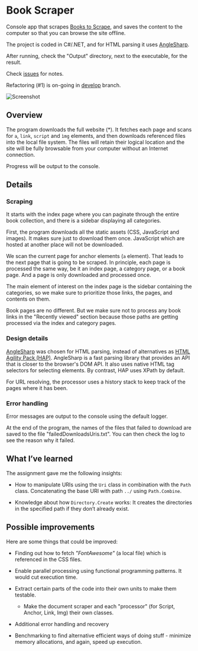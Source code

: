 ﻿# Book Scraper

Console app that scrapes [Books to Scrape](http://books.toscrape.com/), and saves the content to the computer so that you can browse the site offline.

The project is coded in C#/.NET, and for HTML parsing it uses [AngleSharp](https://anglesharp.github.io/).

After running, check the "Output" directory, next to the executable, for the result.

Check [issues](https://github.com/marinasundstrom/BookStoreScraper/issues) for notes.

Refactoring (#1) is on-going in [develop](https://github.com/marinasundstrom/BookStoreScraper/tree/develop) branch.

![Screenshot](screenshot.png)

## Overview 

The program downloads the full website (*). It fetches each page and scans for ```a```, ```link```, ```script``` and ```ìmg``` elements, and then downloads referenced files into the local file system. The files will retain their logical location and the site will be fully browsable from your computer without an Internet connection.

Progress will be output to the console.

## Details

### Scraping

It starts with the index page where you can paginate through the entire book collection, and there is a sidebar displaying all categories.

First, the program downloads all the static assets (CSS, JavaScript and images). It makes sure just to download them once. JavaScript which are hosted at another place will not be downloaded.

We scan the current page for anchor elements (```a``` element). That leads to the next page that is going to be scraped. In principle, each page is processed the same way, be it an index page, a category page, or a book page. And a page is only downloaded and processed once.

The main element of interest on the index page is the sidebar containing the categories, so we make sure to prioritize those links, the pages, and contents on them.

Book pages are no different. But we make sure not to process any book links in the "Recently viewed" section because those paths are getting processed via the index and category pages.

### Design details

[AngleSharp](https://anglesharp.github.io/) was chosen for HTML parsing, instead of alternatives as [HTML Agility Pack (HAP)](https://html-agility-pack.net/). AngleSharp is a fast parsing library that provides an API that is closer to the browser's DOM API. It also uses native HTML tag selectors for selecting elements. By contrast, HAP uses XPath by default.

For URL resolving, the processor uses a history stack to keep track of the pages where it has been.

### Error handling

Error messages are output to the console using the default logger. 

At the end of the program, the names of the files that failed to download are saved to the file "failedDownloadsUris.txt". You can then check the log to see the reason why it failed.

## What I’ve learned

The assignment gave me the following insights:

* How to manipulate URIs using the ```Uri``` class in combination with the ```Path``` class. Concatenating the base URI with path ```../``` using ```Path.Combine```.

* Knowledge about how ```Directory.Create``` works: It creates the directories in the specified path if they don’t already exist.

## Possible improvements

Here are some things that could be improved:

* Finding out how to fetch _"FontAwesome"_ (a local file) which is referenced in the CSS files.

* Enable parallel processing using functional programming patterns. It would cut execution time.

* Extract certain parts of the code into their own units to make them testable.
    * Make the document scraper and each "processor" (for Script, Anchor, Link, Img) their own classes.

* Additional error handling and recovery

* Benchmarking to find alternative efficient ways of doing stuff - minimize memory allocations, and again, speed up execution.
